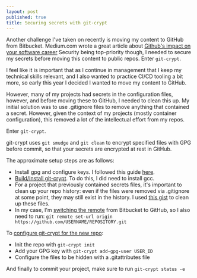 ```yaml
---
layout: post
published: true
title: Securing secrets with git-crypt
---
```

Another challenge I've taken on recently is moving my content to GitHub from Bitbucket. Medium.com wrote a great article about [Github's impact on your software career](https://medium.com/@sitapati/the-impact-github-is-having-on-your-software-career-right-now-6ce536ec0b50) Security being top-priority though, I needed to secure my secrets before moving this content to public repos. Enter `git-crypt`.

I feel like it is important that as I continue in management that I keep my technical skills relevant, and I also wanted to practice CI/CD tooling a bit more, so early this year I decided I wanted to move my content to GitHub. 

However, many of my projects had secrets in the configuration files, however, and before moving these to GitHub, I needed to clean this up. My initial solution was to use .gitignore files to remove anything that contained a secret. However, given the context of my projects (mostly container configuration), this removed a lot of the intellectual effort from my repos. 

Enter `git-crypt`. 

git-crypt uses `git smudge` and `git clean` to encrypt specified files with GPG before commit, so that your secrets are encrypted at rest in GitHub. 

The approximate setup steps are as follows: 

- Install gpg and configure keys. I followed this guide [here](https://alexcabal.com/creating-the-perfect-gpg-keypair/).
- [Build/Install git-crypt](https://github.com/AGWA/git-crypt/blob/master/INSTALL.md). To do this, I did need to install gcc. 
- For a project that previously contained secrets files, it's important to clean up your repo history: even if the files were removed via .gitignore at some point, they may still exist in the history. I used [this gist](https://gist.github.com/git-zombie/ae312e4ba24c6ad8a527788e96ad4866) to clean up these files.
- In my case, I'm [switching the remote](https://help.github.com/articles/changing-a-remote-s-url/) from Bitbucket to GitHub, so I also need to run: 
`git remote set-url origin https://github.com/USERNAME/REPOSITORY.git`

To [configure git-crypt for the new repo](https://www.schibsted.pl/blog/devops/securing-data-with-git-crypt/):

- Init the repo with `git-crypt init`
- Add your GPG key with `git-crypt add-gpg-user USER_ID`
- Configure the files to be hidden with a .gitattributes file

And finally to commit your project, make sure to run `git-crypt status -e`
